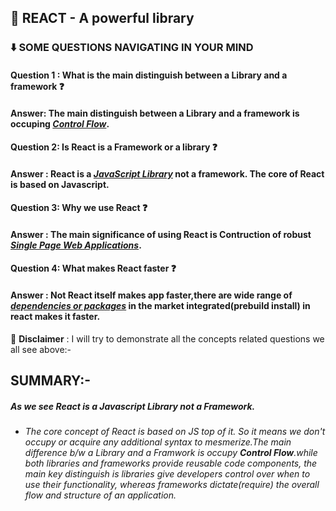 ## :muscle: REACT - A powerful library

### ⬇️ SOME QUESTIONS NAVIGATING IN YOUR MIND

#### Question 1 : What is the main distinguish between a Library and a framework :question:

#### Answer: The main distinguish between a Library and a framework is occuping <u>**_Control Flow_**</u>.

#### Question 2: Is React is a Framework or a library :question:

#### Answer : React is a **_<u>JavaScript Library</u>_** not a framework. The core of React is based on Javascript.

#### Question 3: Why we use React :question:

#### Answer : The main significance of using React is Contruction of robust **_<u>Single Page Web Applications</u>_**.

#### Question 4: What makes React faster :question:

#### Answer : Not React itself makes app faster,there are wide range of **_<u>dependencies or packages</u>_** in the market integrated(prebuild install) in react makes it faster.

🔹 **Disclaimer** : I will try to demonstrate all the concepts related questions we all see above:-

## SUMMARY:-

##### As we see React is a Javascript Library not a Framework.

- ###### The core concept of React is based on JS top of it. So it means we don't occupy or acquire any additional syntax to mesmerize.The main difference b/w a Library and a Framwork is occupy **Control Flow**.while both libraries and frameworks provide reusable code components, the main key distinguish is libraries give developers control over when to use their functionality, whereas frameworks dictate(require) the overall flow and structure of an application.
